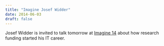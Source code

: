 ```yaml
---
title: "Imagine Josef Widder"
date: 2014-06-03
draft: false
---
```

<p>Josef Widder is invited to talk tomorrow at <a href="http://www.imagine-ikt.at/">Imagine 14</a> about how research funding started his IT career.</p>
